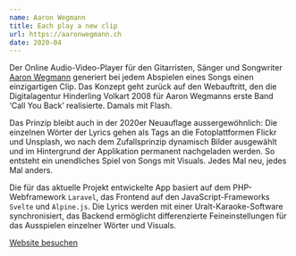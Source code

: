 ```yaml
---
name: Aaron Wegmann
title: Each play a new clip
url: https://aaronwegmann.ch
date: 2020-04
---
```

Der Online Audio-Video-Player für den Gitarristen, Sänger und Songwriter [Aaron Wegmann](https://aaronwegmann.ch) generiert bei jedem Abspielen eines Songs einen einzigartigen Clip. Das Konzept geht zurück auf den Webauftritt, den die Digitalagentur Hinderling Volkart 2008 für Aaron Wegmanns erste Band ‘Call You Back’ realisierte. Damals mit Flash.

Das Prinzip bleibt auch in der 2020er Neuauflage aussergewöhnlich: Die einzelnen Wörter der Lyrics gehen als Tags an die Fotoplattformen Flickr und Unsplash, wo nach dem Zufallsprinzip dynamisch Bilder ausgewählt und im Hintergrund der Applikation permanent nachgeladen werden. So entsteht ein unendliches Spiel von Songs mit Visuals. Jedes Mal neu, jedes Mal anders.

Die für das aktuelle Projekt entwickelte App basiert auf dem PHP-Webframework `Laravel`, das Frontend auf den JavaScript-Frameworks `Svelte` und `Alpine.js`. Die Lyrics werden mit einer Uralt-Karaoke-Software synchronisiert, das Backend ermöglicht differenzierte Feineinstellungen für das Ausspielen einzelner Wörter und Visuals.

[Website besuchen](https://aaronwegmann.ch)
